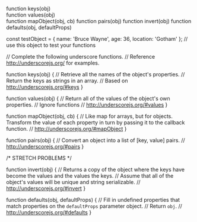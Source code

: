 function keys(obj)  
function values(obj)  
function mapObject(obj, cb) 
function pairs(obj) 
function invert(obj) 
function defaults(obj, defaultProps)

<!-- first Question -->
const testObject = { name: 'Bruce Wayne', age: 36, location: 'Gotham' }; // use this object to test your functions

// Complete the following underscore functions.
// Reference http://underscorejs.org/ for examples.

function keys(obj) {
  // Retrieve all the names of the object's properties.
  // Return the keys as strings in an array.
  // Based on http://underscorejs.org/#keys
}

function values(obj) {
  // Return all of the values of the object's own properties.
  // Ignore functions
  // http://underscorejs.org/#values
}

function mapObject(obj, cb) {
  // Like map for arrays, but for objects. Transform the value of each property in turn by passing it to the callback function.
  // http://underscorejs.org/#mapObject
}

function pairs(obj) {
  // Convert an object into a list of [key, value] pairs.
  // http://underscorejs.org/#pairs
}

/* STRETCH PROBLEMS */

function invert(obj) {
  // Returns a copy of the object where the keys have become the values and the values the keys.
  // Assume that all of the object's values will be unique and string serializable.
  // http://underscorejs.org/#invert
}

function defaults(obj, defaultProps) {
  // Fill in undefined properties that match properties on the `defaultProps` parameter object.
  // Return `obj`.
  // http://underscorejs.org/#defaults
}